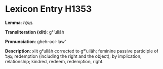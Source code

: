 # Lexicon Entry H1353

**Lemma**: גְּאֻלָּה

**Transliteration (xlit)**: gᵉʼullâh

**Pronunciation**: gheh-ool-law'

**Description**:
xlit gᵉullâh corrected to gᵉʼullâh; feminine passive participle of גָּאַל; redemption (including the right and the object); by implication, relationship; kindred, redeem, redemption, right.
